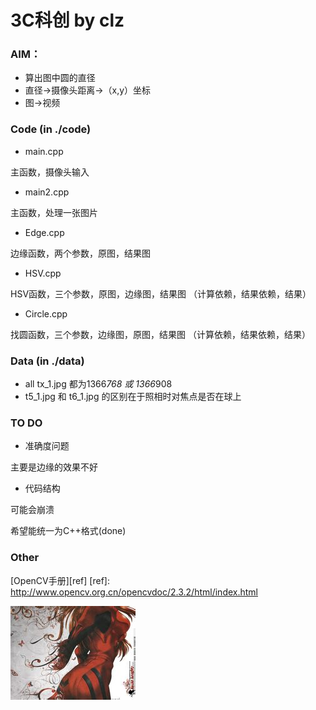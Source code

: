3C科创 by clz
===============
### AIM：

* 算出图中圆的直径
* 直径->摄像头距离->（x,y）坐标
* 图->视频

### Code (in ./code)

* main.cpp

主函数，摄像头输入

* main2.cpp

主函数，处理一张图片

* Edge.cpp

边缘函数，两个参数，原图，结果图

* HSV.cpp

HSV函数，三个参数，原图，边缘图，结果图 （计算依赖，结果依赖，结果）

* Circle.cpp

找圆函数，三个参数，边缘图，原图，结果图 （计算依赖，结果依赖，结果）

### Data (in ./data)
* all tx_1.jpg 都为1366*768 或 1366*908
* t5_1.jpg 和 t6_1.jpg 的区别在于照相时对焦点是否在球上

### TO DO
* 准确度问题

主要是边缘的效果不好

* 代码结构

可能会崩溃

希望能统一为C++格式(done)

### Other
[OpenCV手册][ref]
[ref]: http://www.opencv.org.cn/opencvdoc/2.3.2/html/index.html


![替代文本](/data/t0.jpg)

